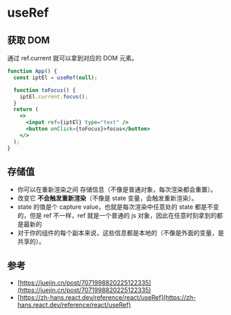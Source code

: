 # useRef

## 获取 DOM

通过 ref.current 就可以拿到对应的 DOM 元素。

```jsx
function App() {
  const iptEl = useRef(null);

  function toFocus() {
    iptEl.current.focus();
  }
  return (
    <>
      <input ref={iptEl} type="text" />
      <button onClick={toFocus}>focus</button>
    </>
  );
}
```

## 存储值

- 你可以在重新渲染之间 存储信息（不像是普通对象，每次渲染都会重置）。
- 改变它 **不会触发重新渲染**（不像是 state 变量，会触发重新渲染）。
- state 的值是个 capture value，也就是每次渲染中任意处的 state 都是不变的，但是 ref 不一样，ref 就是一个普通的 js 对象，因此在任意时刻拿到的都是最新的
- 对于你的组件的每个副本来说，这些信息都是本地的（不像是外面的变量，是共享的）。

## 参考

- [https://juejin.cn/post/7071998820225122335](https://juejin.cn/post/7071998820225122335)
- [https://zh-hans.react.dev/reference/react/useRef](https://zh-hans.react.dev/reference/react/useRef)

